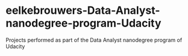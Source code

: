 # eelkebrouwers-Data-Analyst-nanodegree-program-Udacity
Projects performed as part of the Data Analyst nanodegree program of Udacity
